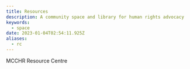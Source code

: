 ```yaml
---
title: Resources
description: A community space and library for human rights advocacy
keywords:
  - space
date: 2023-01-04T02:54:11.925Z
aliases:
  - rc
---
```

M﻿CCHR Resource Centre